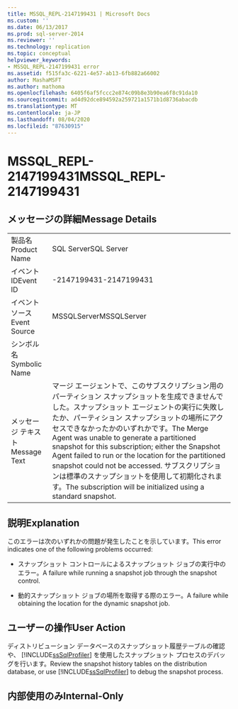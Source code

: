 ```yaml
---
title: MSSQL_REPL-2147199431 | Microsoft Docs
ms.custom: ''
ms.date: 06/13/2017
ms.prod: sql-server-2014
ms.reviewer: ''
ms.technology: replication
ms.topic: conceptual
helpviewer_keywords:
- MSSQL_REPL-2147199431 error
ms.assetid: f515fa3c-6221-4e57-ab13-6fb882a66002
author: MashaMSFT
ms.author: mathoma
ms.openlocfilehash: 6405f6af5fccc2e874c09b8e3b90ea6f8c91da10
ms.sourcegitcommit: ad4d92dce894592a259721a1571b1d8736abacdb
ms.translationtype: MT
ms.contentlocale: ja-JP
ms.lasthandoff: 08/04/2020
ms.locfileid: "87630915"
---
```

# <a name="mssql_repl-2147199431"></a><span data-ttu-id="1c51a-102">MSSQL_REPL-2147199431</span><span class="sxs-lookup"><span data-stu-id="1c51a-102">MSSQL_REPL-2147199431</span></span>
    
## <a name="message-details"></a><span data-ttu-id="1c51a-103">メッセージの詳細</span><span class="sxs-lookup"><span data-stu-id="1c51a-103">Message Details</span></span>  
  
|||  
|-|-|  
|<span data-ttu-id="1c51a-104">製品名</span><span class="sxs-lookup"><span data-stu-id="1c51a-104">Product Name</span></span>|<span data-ttu-id="1c51a-105">SQL Server</span><span class="sxs-lookup"><span data-stu-id="1c51a-105">SQL Server</span></span>|  
|<span data-ttu-id="1c51a-106">イベント ID</span><span class="sxs-lookup"><span data-stu-id="1c51a-106">Event ID</span></span>|<span data-ttu-id="1c51a-107">-2147199431</span><span class="sxs-lookup"><span data-stu-id="1c51a-107">-2147199431</span></span>|  
|<span data-ttu-id="1c51a-108">イベント ソース</span><span class="sxs-lookup"><span data-stu-id="1c51a-108">Event Source</span></span>|<span data-ttu-id="1c51a-109">MSSQLServer</span><span class="sxs-lookup"><span data-stu-id="1c51a-109">MSSQLServer</span></span>|  
|<span data-ttu-id="1c51a-110">シンボル名</span><span class="sxs-lookup"><span data-stu-id="1c51a-110">Symbolic Name</span></span>||  
|<span data-ttu-id="1c51a-111">メッセージ テキスト</span><span class="sxs-lookup"><span data-stu-id="1c51a-111">Message Text</span></span>|<span data-ttu-id="1c51a-112">マージ エージェントで、このサブスクリプション用のパーティション スナップショットを生成できませんでした。スナップショット エージェントの実行に失敗したか、パーティション スナップショットの場所にアクセスできなかったかのいずれかです。</span><span class="sxs-lookup"><span data-stu-id="1c51a-112">The Merge Agent was unable to generate a partitioned snapshot for this subscription; either the Snapshot Agent failed to run or the location for the partitioned snapshot could not be accessed.</span></span> <span data-ttu-id="1c51a-113">サブスクリプションは標準のスナップショットを使用して初期化されます。</span><span class="sxs-lookup"><span data-stu-id="1c51a-113">The subscription will be initialized using a standard snapshot.</span></span>|  
  
## <a name="explanation"></a><span data-ttu-id="1c51a-114">説明</span><span class="sxs-lookup"><span data-stu-id="1c51a-114">Explanation</span></span>  
 <span data-ttu-id="1c51a-115">このエラーは次のいずれかの問題が発生したことを示しています。</span><span class="sxs-lookup"><span data-stu-id="1c51a-115">This error indicates one of the following problems occurred:</span></span>  
  
-   <span data-ttu-id="1c51a-116">スナップショット コントロールによるスナップショット ジョブの実行中のエラー。</span><span class="sxs-lookup"><span data-stu-id="1c51a-116">A failure while running a snapshot job through the snapshot control.</span></span>  
  
-   <span data-ttu-id="1c51a-117">動的スナップショット ジョブの場所を取得する際のエラー。</span><span class="sxs-lookup"><span data-stu-id="1c51a-117">A failure while obtaining the location for the dynamic snapshot job.</span></span>  
  
## <a name="user-action"></a><span data-ttu-id="1c51a-118">ユーザーの操作</span><span class="sxs-lookup"><span data-stu-id="1c51a-118">User Action</span></span>  
 <span data-ttu-id="1c51a-119">ディストリビューション データベースのスナップショット履歴テーブルの確認や、 [!INCLUDE[ssSqlProfiler](../../includes/sssqlprofiler-md.md)] を使用したスナップショット プロセスのデバッグを行います。</span><span class="sxs-lookup"><span data-stu-id="1c51a-119">Review the snapshot history tables on the distribution database, or use [!INCLUDE[ssSqlProfiler](../../includes/sssqlprofiler-md.md)] to debug the snapshot process.</span></span>  
  
## <a name="internal-only"></a><span data-ttu-id="1c51a-120">内部使用のみ</span><span class="sxs-lookup"><span data-stu-id="1c51a-120">Internal-Only</span></span>  
  
